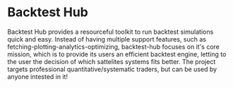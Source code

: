 # Backtest Hub
Backtest Hub provides a resourceful toolkit to run backtest simulations quick and easy. Instead of having multiple support features, such as fetching-plotting-analytics-optimizing, backtest-hub focuses on it's core mission, which is to provide its users an efficient backtest engine, letting to the user the decision of which sattelites systems fits better. The project targets professional quantitative/systematic traders, but can be used by anyone intested in it!
